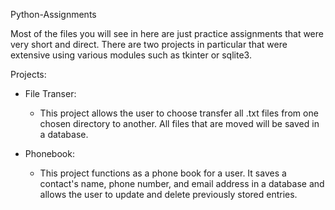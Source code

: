 Python-Assignments

Most of the files you will see in here are just practice assignments that were very short and direct. There are two projects in particular that were extensive using various modules such as tkinter or sqlite3.



Projects:

- File Transer:
  - This project allows the user to choose transfer all .txt files from one chosen directory to another. All files that are moved will be saved in a database.

- Phonebook:
  - This project functions as a phone book for a user. It saves a contact's name, phone number, and email address in a database and allows the user to update and delete previously stored entries.
  
